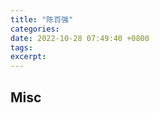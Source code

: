 ```yaml
---
title: "陈百强"
categories: 
date: 2022-10-28 07:49:40 +0800
tags: 
excerpt: 
---
```













## Misc



